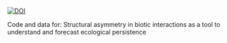 [![DOI](https://zenodo.org/badge/DOI/10.5281/zenodo.8087366.svg)](https://doi.org/10.5281/zenodo.8087366)

Code and data for: Structural asymmetry in biotic interactions as a tool to understand and forecast ecological persistence
